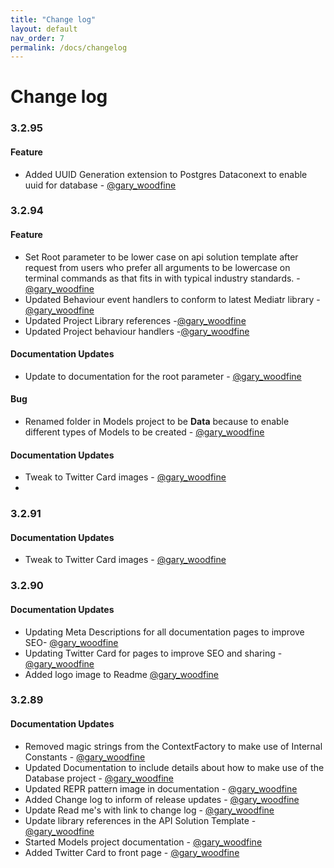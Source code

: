 ```yaml
---
title: "Change log"
layout: default
nav_order: 7
permalink: /docs/changelog
---
```


# Change log

### 3.2.95

#### Feature

* Added UUID Generation extension to Postgres Dataconext to enable uuid for database - [@gary_woodfine](https://twitter.com/gary_woodfine)



### 3.2.94

#### Feature

* Set Root parameter to be lower case on api solution template after request from users who prefer all arguments to be lowercase on terminal commands as that fits in with typical industry standards. - [@gary_woodfine](https://twitter.com/gary_woodfine)
* Updated Behaviour event handlers to conform to latest Mediatr library -[@gary_woodfine](https://twitter.com/gary_woodfine)
* Updated Project Library references -[@gary_woodfine](https://twitter.com/gary_woodfine)
* Updated Project behaviour handlers -[@gary_woodfine](https://twitter.com/gary_woodfine)

#### Documentation Updates

* Update to documentation for the root parameter  - [@gary_woodfine](https://twitter.com/gary_woodfine)

#### Bug

* Renamed folder in Models project to be **Data** because to enable different types of Models to be created - [@gary_woodfine](https://twitter.com/gary_woodfine)

#### Documentation Updates

* Tweak to Twitter Card images - [@gary_woodfine](https://twitter.com/gary_woodfine)
* 

### 3.2.91

#### Documentation Updates

* Tweak to Twitter Card images - [@gary_woodfine](https://twitter.com/gary_woodfine)


### 3.2.90

#### Documentation Updates

* Updating Meta Descriptions for all documentation pages to improve SEO- [@gary_woodfine](https://twitter.com/gary_woodfine)
* Updating Twitter Card for pages to improve SEO and sharing - [@gary_woodfine](https://twitter.com/gary_woodfine)
* Added logo image to Readme  [@gary_woodfine](https://twitter.com/gary_woodfine)

### 3.2.89 
  
#### Documentation Updates
* Removed magic strings from the ContextFactory to make use of Internal Constants  - [@gary_woodfine](https://twitter.com/gary_woodfine)
* Updated Documentation to include details about how to make use of the Database project  - [@gary_woodfine](https://twitter.com/gary_woodfine)
* Updated REPR pattern image in documentation  - [@gary_woodfine](https://twitter.com/gary_woodfine)
* Added Change log to inform of release updates  - [@gary_woodfine](https://twitter.com/gary_woodfine)
* Update Read me's  with link to change log  - [@gary_woodfine](https://twitter.com/gary_woodfine)
* Update library references in the API Solution Template  - [@gary_woodfine](https://twitter.com/gary_woodfine)
* Started Models project documentation - [@gary_woodfine](https://twitter.com/gary_woodfine)
* Added Twitter Card to front page - [@gary_woodfine](https://twitter.com/gary_woodfine)


